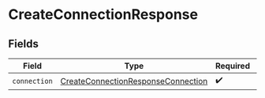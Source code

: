 # CreateConnectionResponse


## Fields

| Field                                                                                           | Type                                                                                            | Required                                                                                        | Description                                                                                     |
| ----------------------------------------------------------------------------------------------- | ----------------------------------------------------------------------------------------------- | ----------------------------------------------------------------------------------------------- | ----------------------------------------------------------------------------------------------- |
| `connection`                                                                                    | [CreateConnectionResponseConnection](../../models/shared/createconnectionresponseconnection.md) | :heavy_check_mark:                                                                              | N/A                                                                                             |